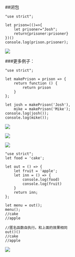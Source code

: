 ##闭包

	"use strict";
	
	let prison=(()=>{
	    let prisoner="Josh";
	    return{prisoner:prisoner}
	})()
	console.log(prison.prisoner);
![](http://i.imgur.com/vk2C3u0.png)

###更多例子：

	"use strict";
	
	let makePrison = prison => {
	    return function () {
	        return prison
	    }
	};
	
	let josh = makePrison('Josh'),
	    mike = makePrison('Mike');
	console.log(josh());
	console.log(mike());

![](http://i.imgur.com/daaALfd.png)

![](http://i.imgur.com/S9vwkTd.png)

![](http://i.imgur.com/Qo73IDR.png)

	"use strict";
	let food = 'cake';
	
	let out = () => {
	    let fruit = 'apple';
	    let inn = () => {
	        console.log(food)
	        console.log(fruit)
	    }
	    return inn;
	};
	
	let menu = out();
	menu();
	//cake
	//apple
	
	//匿名函数自执行。和上面的效果相同
	out()()
	//cake
	//apple

![](http://i.imgur.com/ZoCHKc7.png)